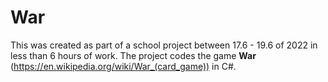 # War
This was created as part of a school project between 17.6 - 19.6 of 2022 in less than 6 hours of work.
The project codes the game **War** (https://en.wikipedia.org/wiki/War_(card_game)) in C#.
